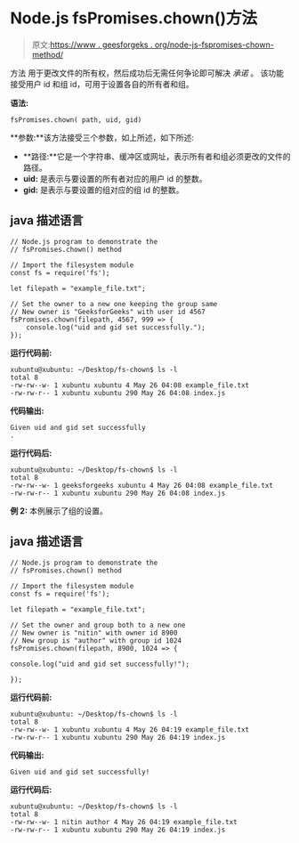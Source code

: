 # Node.js fsPromises.chown()方法

> 原文:[https://www . geesforgeks . org/node-js-fspromises-chown-method/](https://www.geeksforgeeks.org/node-js-fspromises-chown-method/)

方法 用于更改文件的所有权，然后成功后无需任何争论即可解决 *承诺* 。 该功能接受用户 id 和组 id，可用于设置各自的所有者和组。

**语法:**

```
fsPromises.chown( path, uid, gid)

```

**参数:**该方法接受三个参数，如上所述，如下所述:

*   **路径:**它是一个字符串、缓冲区或网址，表示所有者和组必须更改的文件的路径。
*   **uid:** 是表示与要设置的所有者对应的用户 id 的整数。
*   **gid:** 是表示与要设置的组对应的组 id 的整数。

## java 描述语言

```
// Node.js program to demonstrate the 
// fsPromises.chown() method 

// Import the filesystem module 
const fs = require('fs'); 

let filepath = "example_file.txt"; 

// Set the owner to a new one keeping the group same 
// New owner is "GeeksforGeeks" with user id 4567
fsPromises.chown(filepath, 4567, 999 => { 
    console.log("uid and gid set successfully."); 
}); 
```

**运行代码前:**

```
xubuntu@xubuntu: ~/Desktop/fs-chown$ ls -l
total 8
-rw-rw--w- 1 xubuntu xubuntu 4 May 26 04:08 example_file.txt
-rw-rw-r-- 1 xubuntu xubuntu 290 May 26 04:08 index.js

```

**代码输出:**

```
Given uid and gid set successfully
.

```

**运行代码后:**

```
xubuntu@xubuntu: ~/Desktop/fs-chown$ ls -l
total 8
-rw-rw--w- 1 geeksforgeeks xubuntu 4 May 26 04:08 example_file.txt
-rw-rw-r-- 1 xubuntu xubuntu 290 May 26 04:08 index.js

```

**例 2:** 本例展示了组的设置。

## java 描述语言

```
// Node.js program to demonstrate the 
// fsPromises.chown() method 

// Import the filesystem module 
const fs = require('fs'); 

let filepath = "example_file.txt"; 

// Set the owner and group both to a new one 
// New owner is "nitin" with owner id 8900 
// New group is "author" with group id 1024 
fsPromises.chown(filepath, 8900, 1024 => { 

console.log("uid and gid set successfully!"); 

}); 
```

**运行代码前:**

```
xubuntu@xubuntu: ~/Desktop/fs-chown$ ls -l
total 8
-rw-rw--w- 1 xubuntu xubuntu 4 May 26 04:19 example_file.txt
-rw-rw-r-- 1 xubuntu xubuntu 290 May 26 04:19 index.js

```

**代码输出:**

```
Given uid and gid set successfully!

```

**运行代码后:**

```
xubuntu@xubuntu: ~/Desktop/fs-chown$ ls -l
total 8
-rw-rw--w- 1 nitin author 4 May 26 04:19 example_file.txt
-rw-rw-r-- 1 xubuntu xubuntu 290 May 26 04:19 index.js

```